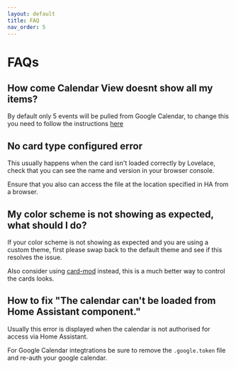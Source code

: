 ```yaml
---
layout: default
title: FAQ
nav_order: 5
---
```


# FAQs

## How come Calendar View doesnt show all my items?

By default only 5 events will be pulled from Google Calendar, to change this you need to follow the instructions [here](/atomic-calendar-revive/quickstart#show-more-than-5-events)

## No card type configured error

This usually happens when the card isn't loaded correctly by Lovelace, check that you can see the name and version in your browser console.

Ensure that you also can access the file at the location specified in HA from a browser.

## My color scheme is not showing as expected, what should I do?

If your color scheme is not showing as expected and you are using a custom theme, first please swap back to the default theme and see if this resolves the issue.

Also consider using [card-mod](https://github.com/thomasloven/lovelace-card-mod) instead, this is a much better way to control the cards looks.

## How to fix "The calendar can't be loaded from Home Assistant component."

Usually this error is displayed when the calendar is not authorised for access via Home Assistant.

For Google Calendar integtrations be sure to remove the `.google.token` file and re-auth your google calendar.
